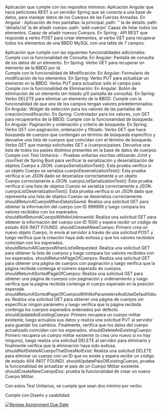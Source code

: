 Aplicación que cumple con los requisitos mínimos:
Aplicación Angular que hace peticiones REST a un servidor Spring que se conecta a una base
de datos, para manejar datos de los Cuerpos de las Fuerzas Armadas.
En Angular :
  Aplicación de tres pantallas: la principal: path: ''
                                la de details: path: 'details/:id'
                                la de añadir cuerpo: path: 'add-cuerpo'
  Capaz de listar todos los elementos.
  Capaz de añadir nuevos Cuerpos.
En Spring :
  API REST que responde a verbo POST para crear elementos, al verbo GET para recuperar todos los elementos de una BBDD MySQL con una tabla de 7 campos.

Aplicación que cumple con las siguientes funcionalidades adicionales:
  Cumple con la funcionalidad de Consulta: 
    En Angular: Pantalla de consulta de los datos de un elemento.
    En Spring: Verbo GET para recuperar un elemento de la BBDD por id.    
  Cumple con la funcionalidad de Modificación:
    En Angular: Formulario de modificación de los elementos.
    En Spring: Verbo PUT para actualizar un elemento en la BBDD.
               Verbo PUT para actualizar sólo el campo pais.
  Cumple con la funcionalidad de Eliminación: 
    En Angular: Botón de eliminación de un elemento (en listado y/0 pantalla de consulta).
    En Spring: Verbo DELETE para eliminar un elemento de la BBDD.
  Cumple con la funcionalidad de que uno de los campos tengan valores predeterminados: 
    En Angular: Widget de selección para los valores de las pantallas de creación/modificación.
    En Spring: Controlador para los valores, con GET para recuperarlos de la BBDD.
  Cumple con la funcionanidad de búsqueda:
    En Angular: Paginación y ordenación y criterio de búsqueda.
    En Spring: Verbo GET con paginación, ordenación y filtrado.
               Verbo GET que hace búsqueda de cuerpos que contengan un término de búsqueda específico y devuelve una lista de cuerpos que coincidan con el término                 de búsqueda.
               Verbo GET que maneja solicitudes GET a /cuerpos/paises. 
               Devuelve una lista de todos los países distintos presentes en la base de datos de cuerpos.
  Cumple con Test Unitarios: 
    - Pruebas unitarias escritas utilizando JUnit y JsonTest de Spring Boot para verificar la serialización y deserialización de objetos Cuerpo a JSON. 
      cuerpoSerializationTest(): Esta prueba verifica si un objeto Cuerpo se serializa 
      cuerpoDeserializationTest(): Esta prueba verifica si un JSON dado se deserializa correctamente a un objeto Cuerpo.correctamente a JSON.
      cuerpoListSerializationTest(): Esta prueba verifica si una lista de objetos Cuerpo se serializa correctamente a JSON.
      cuerpoListDeserializationTest(): Esta prueba verifica si un JSON dado que representa una lista de objetos Cuerpo se deserializa correctamente.
      shouldReturnACuerpoWhenDataIsSaved: Realiza una solicitud GET para obtener la información del cuerpo con ID 999999 y luego compara los valores recibidos con        los esperados.
      shouldNotReturnACuerpoWithAnUnknownId:  Realiza una solicitud GET para obtener la información del cuerpo con ID 1000 y espera recibir un código de estado 404       (NOT FOUND).
      shouldCreateANewCuerpo: Primero crea un nuevo objeto Cuerpo, lo envía al servidor a través de una solicitud POST y luego verifica que la creación haya sido         exitosa y que los valores recibidos coincidan con los esperados.
      shouldReturnAllCuerposWhenListIsRequested: Realiza una solicitud GET para obtener la lista de cuerpos y luego compara los valores recibidos con los esperados.
      shouldReturnAPageOfCuerpos: Realiza una solicitud GET para obtener una página de cuerpos con paginación y luego verifica que la página recibida                     contenga el número esperado de cuerpos.
      shouldReturnASortedPageOfCuerpos: Realiza una solicitud GET para obtener una página de cuerpos con paginación y ordenamiento y luego verifica que la página         recibida contenga el cuerpo esperado en la posición esperada.
      shouldReturnASortedPageOfCuerposWithNoParametersAndUseDefaultValues: Realiza una solicitud GET para obtener una página de cuerpos sin especificar ningún            parámetro y luego verifica que la página recibida contenga los cuerpos esperados ordenados por defecto.
      shouldUpdateAnExistingCuerpo: Primero recupera un cuerpo militar existente, luego actualiza sus datos y realiza una solicitud PUT al servidor para guardar          los cambios. Finalmente, verifica que los datos del cuerpo actualizado coincidan con los esperados.
      shouldDeleteAnExistingCuerpo: Primero recupera un cuerpo militar existente (o crea uno nuevo si no hay ninguno), luego realiza una solicitud DELETE al              servidor para eliminarlo y finalmente verifica que la eliminación haya sido exitosa.
      shouldNotDeleteACuerpoThatDoesNotExist: Realiza una solicitud DELETE para eliminar un cuerpo con un ID que no existe y espera recibir un código de estado 404       (NOT FOUND).
      shouldUpdatePaisOfExistingCuerpo, prueba la funcionalidad de actualizar el país de un Cuerpo Militar existente. 
      shouldCreateNewCuerpoDos: prueba la funcionalidad de crear un nuevo Cuerpo Militar. 

  Con estos Test Unitarios, se cumple que sean dos mínimo por verbo.
      

  Cumple con Diseño y usabilidad.
    
  
  


[![Review Assignment Due Date](https://classroom.github.com/assets/deadline-readme-button-24ddc0f5d75046c5622901739e7c5dd533143b0c8e959d652212380cedb1ea36.svg)](https://classroom.github.com/a/6iGMrP35)
